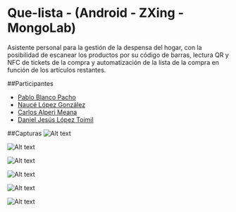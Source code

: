 # Que-lista - (Android - ZXing - MongoLab)
Asistente personal para la gestión de la despensa del hogar, con la posibilidad de escanear los productos por su código de barras, lectura QR y NFC de tickets de la compra y automatización de la lista de la compra en función de los artículos restantes.

##Participantes
* <a href = https://github.com/pabloblancoo> Pablo Blanco Pacho</a>
* <a href = https://github.com/Nauce> Naucé López González</a>
* <a href = https://github.com/alperi89> Carlos Alperi Meana</a>
* <a href = https://github.com/DanielToimil> Daniel Jesús López Toimil</a>

##Capturas
![Alt text](/screens/1.png)

![Alt text](/screens/2.png)

![Alt text](/screens/3.png)

![Alt text](/screens/4.png)

![Alt text](/screens/5.png)

![Alt text](/screens/6.png)
